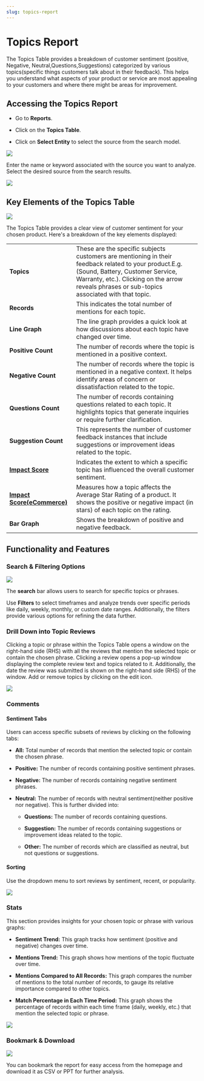 ```yaml
---
slug: topics-report
---
```



# **Topics Report**

The Topics Table provides a breakdown of customer sentiment (positive, Negative, Neutral,Questions,Suggestions) categorized by various topics(specific things customers talk about in their feedback). This helps you understand what aspects of your product or service are most appealing to your customers and where there might be areas for improvement.


## **Accessing the Topics Report**

- Go to **Reports**.

- Click on the **Topics Table**.

- Click on **Select Entity** to select the source from the search model.

![](https://lh7-us.googleusercontent.com/gu6dxHrA4M9IXGhK66r3DRtbVpGhfc4fWeTNYImUhS-OjF1cjfhBq_hgDJodfnNfIpqe6tmGYepIO9WLA3eIqhduSeYW2fmPWhOoV-En-NnDB1RgmCly2-bPFwdD1YWhDzt1f0u1-A1lz90ereREPAU)

Enter the name or keyword associated with the source you want to analyze. Select the desired source from the search results.

![](https://lh7-us.googleusercontent.com/-NkhWcfcOJqVWzm3wtXmq28unDRvpb8Eh7guNuul-uYR_o77DQwLNbeLmSE2u951QGUZkeOm0bFeVLGDDwdODe_agdYlJdraAzA7a3MPpAVJqh6bIxwR4DYqJSEx3hr9T3qNG6-mY6S4djdXCJO54ng)

## **Key Elements of the Topics Table**

![](https://lh7-us.googleusercontent.com/etoqAE6ONv3GudXjV6ulVGWZcLp7K6WJiE_rZnCdN20t0d8RAvW-sMQVPxzbAjcLsbswH26fVEEsolsYsvngf8Nc1ayDwDi-OfTzwcXooNcA5IKg9DrJQXF2VXbq-mBQ7PZp0Dwzh2RPJx8HAc_Fg3g)

The Topics Table provides a clear view of customer sentiment for your chosen product. Here's a breakdown of the key elements displayed:

|                         	|                                                                                                                                                                                                                                         	|
| --------------------------- | ------------------------------------------------------------------------------------------------------------------------------------------------------------------------------------------------------------------------------------------- |
| **Topics**              	| These are the specific subjects customers are mentioning in their feedback related to your product.E.g. (Sound, Battery, Customer Service, Warranty, etc.). Clicking on the arrow reveals phrases or sub-topics associated with that topic. |
| **Records**             	| This indicates the total number of mentions for each topic.                                                                                                                                                                             	|
| **Line Graph**          	| The line graph provides a quick look at how discussions about each topic have changed over time.                                                                                                                                        	|
| **Positive Count**      	| The number of records where the topic is mentioned in a positive context.                                                                                                                                                               	|
| **Negative Count**      	| The number of records where the topic is mentioned in a negative context. It helps identify areas of concern or dissatisfaction related to the topic.                                                                                   	|
| **Questions Count**     	| The number of records containing questions related to each topic. It highlights topics that generate inquiries or require further clarification.                                                                                        	|
| **Suggestion Count**    	| This represents the number of customer feedback instances that include suggestions or improvement ideas related to the topic.                                                                                                           	|
| [**Impact Score**](https://github.com/currents-ai/docs/blob/master/help/metrics/sentiment-impact-score.md)        	| Indicates the extent to which a specific topic has influenced the overall customer sentiment.                                                                                                                                           	|
| [**Impact Score(eCommerce)**](https://github.com/currents-ai/docs/blob/master/help/metrics/star-rating-impact-score.md) | Measures how a topic affects the Average Star Rating of a product. It shows the positive or negative impact (in stars) of each topic on the rating.                                                                                     	|
| **Bar Graph**           	| Shows the breakdown of positive and negative feedback.                                                                                                                                                                                  	|

## **Functionality and Features**

### **Search & Filtering Options**

![](https://lh7-us.googleusercontent.com/2vIYnqOrRNOu8Cl0d0e1rSVi3fxG2acD1vHt3X7lX3O7ANvxq5mD8ZLxeR2POCjrL2JJ-E3Afkq2qkM5eI8mDQ3HQqECUyLDqVlJlEFMG8Ye99cSaTfKqhn-Mc7W4mlJqBLJJPzeW2WAHT9SlgMwZGk)

The **search** bar allows users to search for specific topics or phrases.

Use **Filters** to select timeframes and analyze trends over specific periods like daily, weekly, monthly, or custom date ranges. Additionally, the filters provide various options for refining the data further.

### **Drill Down into Topic Reviews**

Clicking a topic or phrase within the Topics Table opens a window on the right-hand side (RHS) with all the reviews that mention the selected topic or contain the chosen phrase. Clicking a review opens a pop-up window displaying the complete review text and topics related to it. Additionally, the date the review was submitted is shown on the right-hand side (RHS) of the window. Add or remove topics by clicking on the edit icon.

![](https://lh7-us.googleusercontent.com/yk6TyfbQrw7kwr52c7PHEN0iNfJM2SYtHyjgaIveH9YTzW1UzDaF_MTjJl2B1apadgWun_QPk5M2mUc7wxyH1XUGDC89LFiaDpZ2nfAR7iNSvVhSuoWVG-G98poZED3jcwYYT6-GjAqXQppoho9zW7Q)

### **Comments**

#### **Sentiment Tabs**

Users can access specific subsets of reviews by clicking on the following tabs:

- **All:** Total number of records that mention the selected topic or contain the chosen phrase.

- **Positive:** The number of records containing positive sentiment phrases.

- **Negative:** The number of records containing negative sentiment phrases.

- **Neutral:** The number of records with neutral sentiment(neither positive nor negative). This is further divided into:

  - **Questions:** The number of records containing questions.

  - **Suggestion:** The number of records containing suggestions or improvement ideas related to the topic.

  - **Other:** The number of records which are classified as neutral, but not questions or suggestions.

#### **Sorting**

Use the dropdown menu to sort reviews by sentiment, recent, or popularity.

![](https://lh7-us.googleusercontent.com/3ZYq2CKCI1c_t37Ug0oFZfNRTLnY-ptV_vQ13agVCDpuaWQmDpjoHqiiy69kkEXKBrtqG85-OuKlaD8bbhGnZ4t1DFKuVeGARhcKzQVXZ4UZvwf5cR3m5Z_hyaRin0-P4jE3_AXfv3u1nMV121Js9KA)

### **Stats**

This section provides insights for your chosen topic or phrase with various graphs:

- **Sentiment Trend:** This graph tracks how sentiment (positive and negative) changes over time.

- **Mentions Trend:** This graph shows how mentions of the topic fluctuate over time.

- **Mentions Compared to All Records:** This graph compares the number of mentions to the total number of records, to gauge its relative importance compared to other topics.

- **Match Percentage in Each Time Period:** This graph shows the percentage of records within each time frame (daily, weekly, etc.) that mention the selected topic or phrase.

![](https://lh7-us.googleusercontent.com/pqXSBQN5-lyHwQuZ1JdQmqLVYKhNQmN0gX_CMI9Z8ILK1v1rd1UYSWwShXzle0Y8LheoRjWWzxICJaZ7mRM_wm8UQUYrTMKbIg_JFEoQoKZmF6c9yzkhoJ3Lu7_RIM9OENeINoueUsIk72qoaZaZll8)

### **Bookmark & Download**

![](https://lh7-us.googleusercontent.com/8gIiveh6avPjjpYqlubhwmjGKT23Sv8nVvVb-9N46JCUhukK3TJgDHOmc2HjrJoBbAYXKAljQLwbsfyPW2h37paOD1-rqUA4M7tCVCQCdZFhfZSItSfa5Ioyztwpu_uZZnsS8DN-QHNsDYhyWwI11O4)

You can bookmark the report for easy access from the homepage and download it as CSV or PPT for further analysis.



